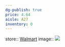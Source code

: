 ```yaml
---
dg-publish: true
price: 4.64
aisle: A27
inventory: 0
---
```


store:: [Walmart](https://www.walmart.com/ip/All-Natural-73-Lean-27-Fat-Ground-Beef-Roll-1lbs-Fresh/15136790)
image:: ![](https://i5.walmartimages.com/asr/e2ee0512-c052-4a80-a4f1-32e3de5d7b03.535653b1e4c1bba259d9da8f82b523fb.jpeg?odnHeight=612&odnWidth=612&odnBg=FFFFFF)
